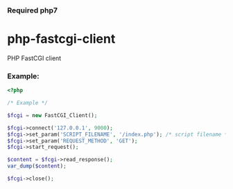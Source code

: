 ### Required php7

# php-fastcgi-client
PHP FastCGI client

### Example: ###

```php
<?php

/* Example */

$fcgi = new FastCGI_Client();

$fcgi->connect('127.0.0.1', 9000);
$fcgi->set_param('SCRIPT_FILENAME', '/index.php'); /* script filename */
$fcgi->set_param('REQUEST_METHOD', 'GET');
$fcgi->start_request();

$content = $fcgi->read_response();
var_dump($content);

$fcgi->close();
```
